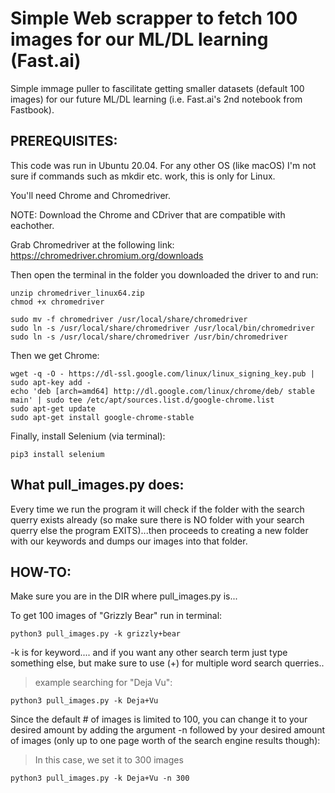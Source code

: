 # Simple Web scrapper to fetch 100 images for our ML/DL learning (Fast.ai)

Simple immage puller to fascilitate getting smaller datasets (default 100 images) for our future ML/DL learning (i.e. Fast.ai's 2nd notebook from Fastbook).


## PREREQUISITES:

This code was run in Ubuntu 20.04. For any other OS (like macOS) I'm not sure if commands such as mkdir etc. work, this is only for Linux.

You'll need Chrome and Chromedriver.

NOTE: Download the Chrome and CDriver that are compatible with eachother.

Grab Chromedriver at the following link: https://chromedriver.chromium.org/downloads

Then open the terminal in the folder you downloaded the driver to and run:

```
unzip chromedriver_linux64.zip
chmod +x chromedriver

sudo mv -f chromedriver /usr/local/share/chromedriver
sudo ln -s /usr/local/share/chromedriver /usr/local/bin/chromedriver
sudo ln -s /usr/local/share/chromedriver /usr/bin/chromedriver
```

Then we get Chrome:
```
wget -q -O - https://dl-ssl.google.com/linux/linux_signing_key.pub | sudo apt-key add -
echo 'deb [arch=amd64] http://dl.google.com/linux/chrome/deb/ stable main' | sudo tee /etc/apt/sources.list.d/google-chrome.list
sudo apt-get update 
sudo apt-get install google-chrome-stable
```
Finally, install Selenium (via terminal):
```
pip3 install selenium
```

## What pull_images.py does:

Every time we run the program it will check if the folder with the search querry exists already (so make sure there is NO folder with your search querry else the program EXITS)...then proceeds to creating a new folder with our keywords and dumps our images into that folder.

## HOW-TO:

Make sure you are in the DIR where pull_images.py is...

To get 100 images of "Grizzly Bear" run in terminal: 

```
python3 pull_images.py -k grizzly+bear
```

-k is for keyword.... and if you want any other search term just type something else, but make sure to use (+) for multiple word search querries..


> example searching for "Deja Vu":
```
python3 pull_images.py -k Deja+Vu
```


Since the default # of images is limited to 100, you can change it to your desired amount by adding the argument -n followed by your desired amount of images (only up to one page worth of the search engine results though):


> In this case, we set it to 300 images
```
python3 pull_images.py -k Deja+Vu -n 300
```



